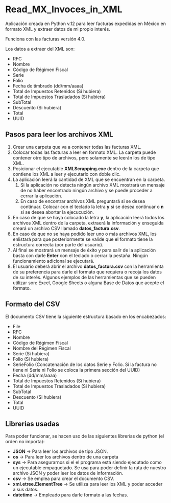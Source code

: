 # Read_MX_Invoces_in_XML

Aplicación creada en Python v.12 para leer facturas expedidas en México en formato XML y extraer datos de mi propio interés.

Funciona con las facturas versión 4.0.

Los datos a extraer del XML son:
 - RFC
 - Nombre
 - Código de Régimen Fiscal
 - Serie
 - Folio
 - Fecha de timbrado (dd/mm/aaaa)
 - Total de Impuestos Retenidos (Si hubiera)
 - Total de Impuestos Trasladados (Si hubiera)
 - SubTotal
 - Descuento (Si hubiera)
 - Total
 - UUID

## Pasos para leer los archivos XML
  1. Crear una carpeta que va a contener todas las facturas XML.
  2. Colocar todas las facturas a leer en formato XML. La carpeta puede contener otro tipo de archivos, pero solamente se leerán los de tipo XML.
  3. Posicionar el ejecutable **XMLScrapping.exe** dentro de la carpeta que contiene los XML a leer y ejecutarlo con doble clic.
  4. La aplicación leerá la cantidad de XML que se encuentran en la carpeta. 
     1. Si la aplicación no detecta ningún archivo XML mostrará un mensaje de no haber encontrado ningún archivo y se puede proceder a cerrar la aplicación.
     2. En caso de encontrar archivos XML preguntará si se desea continuar. Colocar con el teclado la letra **y** si se desea continuar o **n** si se desea abortar la ejecucución.
  5. En caso de que se haya colocado la letra **y**, la aplicación leerá todos los archivos XML dentro de la carpeta, extraerá la información y enseguida creará un archivo CSV llamado **datos_factura.csv**.
  6. En caso de que no se haya podido leer uno o más archivos XML, los enlistará para que posteriormente se valide que el formato tiene la estructura correcta (por parte del usuario).
  7. Al final se mostrará un mensaje de éxito y para salir de la aplicación basta con darle **Enter** con el teclado o cerrar la pestaña. Ningún funcionamiento adicional se ejecutará.
  8. El usuario deberá abrir el archivo **datos_factura.csv** con la herramienta de su preferencia para darle el formato que requiera o recoja los datos de su interés. Algunos ejemplos de las herramientas que se pueden utilizar son: Excel, Google Sheets o alguna Base de Datos que acepte el formato.

## Formato del CSV
El documento CSV tiene la siguiente estructura basado en los encabezados:
 - File
 - RFC
 - Nombre
 - Código de Régimen Fiscal
 - Nombre del Régimen Fiscal
 - Serie (Si hubiera)
 - Folio (Si hubiera)
 - SerieFolio (Concatenación de los datos Serie y Folio. Si la factura no tiene ni Serie ni Folio se coloca la primera sección del UUID)
 - Fecha (dd/mm/aaaa)
 - Total de Impuestos Retenidos (Si hubiera)
 - Total de Impuestos Trasladados (Si hubiera)
 - SubTotal
 - Descuento (Si hubiera)
 - Total
 - UUID

## Librerías usadas
Para poder funcionar, se hacen uso de las siguientes librerías de python (el orden no importa):
- __JSON__ → Para leer los archivos de tipo JSON.
- __os__ → Para leer los archivos dentro de una carpeta
- __sys__ → Para asegurarnos si el el programa está siendo ejecutado como un ejecutable empaquetado. Se usa para poder definir la ruta de nuestro archivo JSON y poder leer los datos de información.
- __csv__ → Se emplea para crear el documento CSV.
- __xml.etree.ElementTree__ → Se utiliza para leer los XML y poder acceder a sus datos.
- __datetime__ → Empleado para darle formato a las fechas.